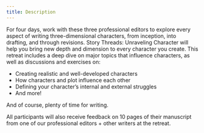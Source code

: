 ```yaml
---
title: Description
---
```


For four days, work with these three professional editors to explore every aspect of writing three-dimensional characters, from inception, into drafting, and through revisions. Story Threads: Unraveling Character will help you bring new depth and dimension to every character you create. This retreat includes a deep dive on major topics that influence characters, as well as discussions and exercises on:
 * Creating realistic and well-developed characters
 * How characters and plot influence each other
 * Defining your character’s internal and external struggles
 * And more!
 
And of course, plenty of time for writing.

All participants will also receive feedback on 10 pages of their manuscript from one of our professional editors + other writers at the retreat.